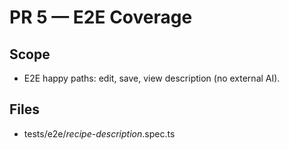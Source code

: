 # PR 5 — E2E Coverage

## Scope

- E2E happy paths: edit, save, view description (no external AI).

## Files

- tests/e2e/_recipe-description_.spec.ts
